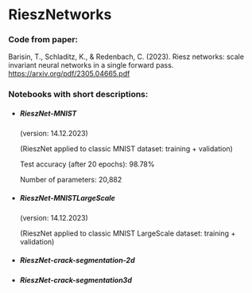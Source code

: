 # RieszNetworks

### Code from paper:
Barisin, T., Schladitz, K., & Redenbach, C. (2023). Riesz networks: scale invariant neural networks in a single forward pass. 
https://arxiv.org/pdf/2305.04665.pdf


### Notebooks with short descriptions:

- ##### RieszNet-MNIST 
  (version: 14.12.2023)
  
  (RieszNet applied to classic MNIST dataset: training + validation)
  
  Test accuracy (after 20 epochs): 98.78%
  
  Number of parameters: 20,882


- ##### RieszNet-MNISTLargeScale
  (version: 14.12.2023)

  (RieszNet applied to classic MNIST LargeScale dataset: training + validation)



- ##### RieszNet-crack-segmentation-2d



- ##### RieszNet-crack-segmentation3d


